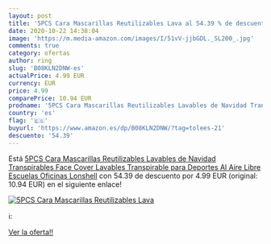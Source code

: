 ```yaml
---
layout: post
title: '5PCS Cara Mascarillas Reutilizables Lava al 54.39 % de descuento'
date: 2020-10-22 14:38:04
image: 'https://m.media-amazon.com/images/I/51vV-jjbGDL._SL200_.jpg'
comments: true
category: ofertas
author: ring
slug: 'B08KLN2DNW-es'
actualPrice: 4.99 EUR
currency: EUR
price: 4.99
comparePrice: 10.94 EUR
prodname: '5PCS Cara Mascarillas Reutilizables Lavables de Navidad Transpirables Face Cover Lavables Transpirable para Deportes Al Aire Libre  Escuelas  Oficinas Lonshell'
country: 'es'
flag: '🇪🇸'
buyurl: 'https://www.amazon.es/dp/B08KLN2DNW/?tag=tolees-21'
descuento: '54.39'
---
```


Está [5PCS Cara Mascarillas Reutilizables Lavables de Navidad Transpirables Face Cover Lavables Transpirable para Deportes Al Aire Libre  Escuelas  Oficinas Lonshell](https://www.amazon.es/dp/B08KLN2DNW/?tag=tolees-21) con 54.39 de descuento por 4.99 EUR (original: 10.94 EUR) en el siguiente enlace!

[![5PCS Cara Mascarillas Reutilizables Lava](https://m.media-amazon.com/images/I/51vV-jjbGDL._SL200_.jpg)](https://www.amazon.es/dp/B08KLN2DNW/?tag=tolees-21)

ℹ️:


[Ver la oferta!!](https://www.amazon.es/dp/B08KLN2DNW/?tag=tolees-21)
